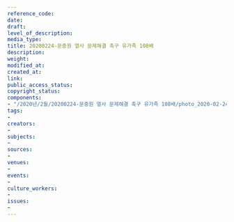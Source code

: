 ```yaml
---
reference_code: 
date: 
draft: 
level_of_description: 
media_type: 
title: 20200224-문중원 열사 문제해결 촉구 유가족 108배
description: 
weight: 
modified_at: 
created_at: 
link: 
public_access_status: 
copyright_status: 
components:
- "/2020년/2월/20200224-문중원 열사 문제해결 촉구 유가족 108배/photo_2020-02-24_15-35-23.jpg"
tags:
- 
creators:
- 
subjects:
- 
sources:
- 
venues:
- 
events:
- 
culture_workers:
- 
issues:
- 
---
```

